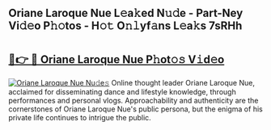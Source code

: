 ## Oriane Laroque Nue L𝚎a𝚔ed N𝚞𝚍e - Part-Ney Vi𝚍𝚎o P𝚑𝚘tos - H𝚘𝚝 O𝚗𝚕yf𝚊ns L𝚎a𝚔s 7sRHh

# <h2><a href="http://kfan7c.oniu.top/?m=Oriane+Laroque+Nue">🔗👉 🔴 Oriane Laroque Nue P𝚑ot𝚘𝚜 V𝚒d𝚎o</a></h2>

[![Oriane Laroque Nue Nu𝚍e𝚜](https://i.imgur.com/0qMVB7G.gif)](http://kfan7c.oniu.top/?m=Oriane+Laroque+Nue)
Online thought leader Oriane Laroque Nue, acclaimed for disseminating dance and lifestyle knowledge, through performances and personal vlogs. Approachability and authenticity are the cornerstones of Oriane Laroque Nue's public persona, but the enigma of his private life continues to intrigue the public.  
